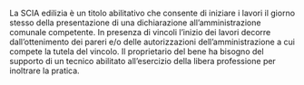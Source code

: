 La SCIA edilizia è un titolo abilitativo che consente di iniziare i lavori il giorno stesso della presentazione di una dichiarazione all’amministrazione comunale competente.
In presenza di vincoli l’inizio dei lavori decorre dall’ottenimento dei pareri e/o delle autorizzazioni dell’amministrazione a cui compete la tutela del vincolo.
Il proprietario del bene ha bisogno del supporto di un tecnico abilitato all’esercizio della libera professione per inoltrare la pratica.
